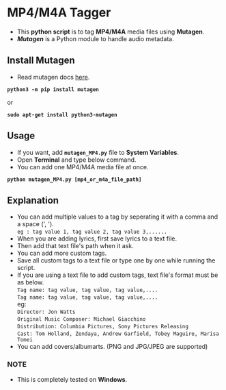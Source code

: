 # **MP4/M4A Tagger**

- This **python script** is to tag **MP4/M4A** media files using **Mutagen**.
- ***Mutagen*** is a Python module to handle audio metadata.

## **Install Mutagen**

- Read mutagen docs [here](https://mutagen.readthedocs.io/en/latest/index.html).

**`python3 -m pip install mutagen`**

or

**`sudo apt-get install python3-mutagen`**

## **Usage**

- If you want, add **`mutagen_MP4.py`** file to **System Variables**.
- Open **Terminal** and type below command.
- You can add one MP4/M4A media file at once.

**`python mutagen_MP4.py [mp4_or_m4a_file_path]`**

## **Explanation**

- You can add multiple values to a tag by seperating it with a comma and a space (', ').<br>
`eg : tag value 1, tag value 2, tag value 3,......`
- When you are adding lyrics, first save lyrics to a text file.
- Then add that text file's path when it ask.
- You can add more custom tags.
- Save all custom tags to a text file or type one by one while running the script.
- If you are using a text file to add custom tags, text file's format must be as below.<br>
`Tag name: tag value, tag value, tag value,....`<br>
`Tag name: tag value, tag value, tag value,....`<br>
 eg:<br>
`Director: Jon Watts`<br>
`Original Music Composer: Michael Giacchino`<br>
`Distribution: Columbia Pictures, Sony Pictures Releasing`<br>
`Cast: Tom Holland, Zendaya, Andrew Garfield, Tobey Maguire, Marisa Tomei`<br>
- You can add covers/albumarts. (PNG and JPG/JPEG are supported)

### **NOTE**
- This is completely tested on **Windows**.
